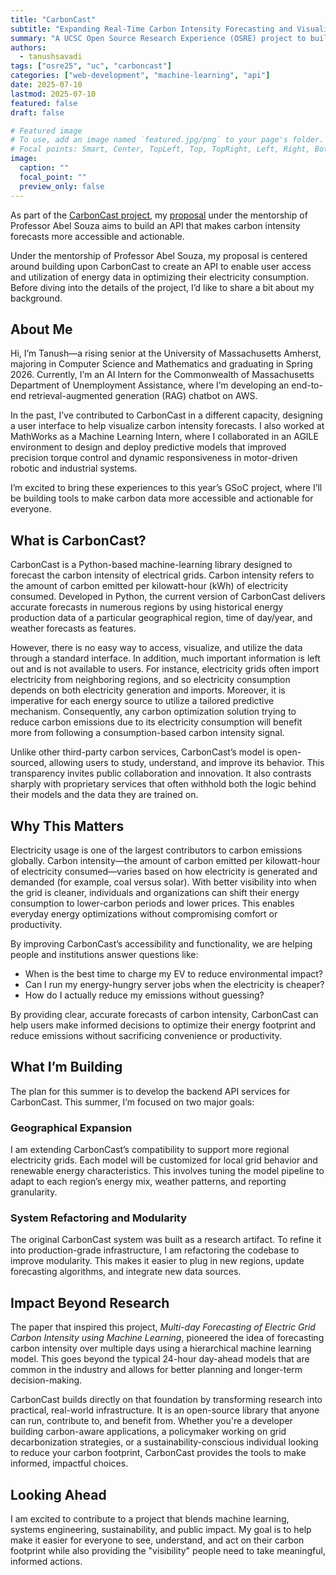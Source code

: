 ```yaml
---
title: "CarbonCast"
subtitle: "Expanding Real-Time Carbon Intensity Forecasting and Visualization"
summary: "A UCSC Open Source Research Experience (OSRE) project to build an API on top of CarbonCast, enabling individuals and organizations to access and act on real-time carbon intensity forecasts."
authors: 
  - tanushsavadi
tags: ["osre25", "uc", "carboncast"]
categories: ["web-development", "machine-learning", "api"]
date: 2025-07-10
lastmod: 2025-07-10
featured: false
draft: false

# Featured image
# To use, add an image named `featured.jpg/png` to your page's folder.
# Focal points: Smart, Center, TopLeft, Top, TopRight, Left, Right, BottomLeft, Bottom, BottomRight.
image:
  caption: ""
  focal_point: ""
  preview_only: false
---
```


As part of the [CarbonCast project](/project/osre25/ucsc/carboncast), my [proposal](https://summerofcode.withgoogle.com/programs/2025/projects/7yvAix3k) under the mentorship of Professor Abel Souza aims to build an API that makes carbon intensity forecasts more accessible and actionable.

Under the mentorship of Professor Abel Souza, my proposal is centered around building upon CarbonCast to create an API to enable user access and utilization of energy data in optimizing their electricity consumption. Before diving into the details of the project, I’d like to share a bit about my background.

## About Me

Hi, I’m Tanush—a rising senior at the University of Massachusetts Amherst, majoring in Computer Science and Mathematics and graduating in Spring 2026. Currently, I’m an AI Intern for the Commonwealth of Massachusetts Department of Unemployment Assistance, where I’m developing an end-to-end retrieval-augmented generation (RAG) chatbot on AWS.

In the past, I’ve contributed to CarbonCast in a different capacity, designing a user interface to help visualize carbon intensity forecasts. I also worked at MathWorks as a Machine Learning Intern, where I collaborated in an AGILE environment to design and deploy predictive models that improved precision torque control and dynamic responsiveness in motor-driven robotic and industrial systems.

I’m excited to bring these experiences to this year’s GSoC project, where I’ll be building tools to make carbon data more accessible and actionable for everyone.

## What is CarbonCast?

CarbonCast is a Python-based machine-learning library designed to forecast the carbon intensity of electrical grids. Carbon intensity refers to the amount of carbon emitted per kilowatt-hour (kWh) of electricity consumed. Developed in Python, the current version of CarbonCast delivers accurate forecasts in numerous regions by using historical energy production data of a particular geographical region, time of day/year, and weather forecasts as features.

However, there is no easy way to access, visualize, and utilize the data through a standard interface. In addition, much important information is left out and is not available to users. For instance, electricity grids often import electricity from neighboring regions, and so electricity consumption depends on both electricity generation and imports. Moreover, it is imperative for each energy source to utilize a tailored predictive mechanism. Consequently, any carbon optimization solution trying to reduce carbon emissions due to its electricity consumption will benefit more from following a consumption-based carbon intensity signal.

Unlike other third-party carbon services, CarbonCast’s model is open-sourced, allowing users to study, understand, and improve its behavior. This transparency invites public collaboration and innovation. It also contrasts sharply with proprietary services that often withhold both the logic behind their models and the data they are trained on.

## Why This Matters

Electricity usage is one of the largest contributors to carbon emissions globally. Carbon intensity—the amount of carbon emitted per kilowatt-hour of electricity consumed—varies based on how electricity is generated and demanded (for example, coal versus solar). With better visibility into when the grid is cleaner, individuals and organizations can shift their energy consumption to lower-carbon periods and lower prices. This enables everyday energy optimizations without compromising comfort or productivity.

By improving CarbonCast’s accessibility and functionality, we are helping people and institutions answer questions like:

- When is the best time to charge my EV to reduce environmental impact?
- Can I run my energy-hungry server jobs when the electricity is cheaper?
- How do I actually reduce my emissions without guessing?

By providing clear, accurate forecasts of carbon intensity, CarbonCast can help users make informed decisions to optimize their energy footprint and reduce emissions without sacrificing convenience or productivity.

## What I’m Building

The plan for this summer is to develop the backend API services for CarbonCast. This summer, I’m focused on two major goals:

### Geographical Expansion

I am extending CarbonCast’s compatibility to support more regional electricity grids. Each model will be customized for local grid behavior and renewable energy characteristics. This involves tuning the model pipeline to adapt to each region’s energy mix, weather patterns, and reporting granularity.

### System Refactoring and Modularity

The original CarbonCast system was built as a research artifact. To refine it into production-grade infrastructure, I am refactoring the codebase to improve modularity. This makes it easier to plug in new regions, update forecasting algorithms, and integrate new data sources.

## Impact Beyond Research

The paper that inspired this project, *Multi-day Forecasting of Electric Grid Carbon Intensity using Machine Learning*, pioneered the idea of forecasting carbon intensity over multiple days using a hierarchical machine learning model. This goes beyond the typical 24-hour day-ahead models that are common in the industry and allows for better planning and longer-term decision-making.

CarbonCast builds directly on that foundation by transforming research into practical, real-world infrastructure. It is an open-source library that anyone can run, contribute to, and benefit from. Whether you're a developer building carbon-aware applications, a policymaker working on grid decarbonization strategies, or a sustainability-conscious individual looking to reduce your carbon footprint, CarbonCast provides the tools to make informed, impactful choices.

## Looking Ahead

I am excited to contribute to a project that blends machine learning, systems engineering, sustainability, and public impact. My goal is to help make it easier for everyone to see, understand, and act on their carbon footprint while also providing the "visibility" people need to take meaningful, informed actions.
